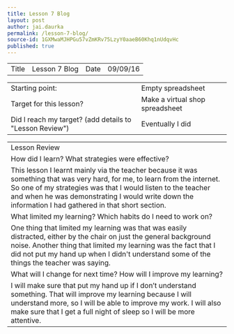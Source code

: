 ```yaml
---
title: Lesson 7 Blog
layout: post
author: jai.daurka
permalink: /lesson-7-blog/
source-id: 1GXMwaMJHPGu57vZmKRv75LzyY0aaeB60Khq1nUdqvHc
published: true
---
```

 

<table>
  <tr>
    <td>Title</td>
    <td>Lesson 7 Blog</td>
    <td>Date</td>
    <td>09/09/16</td>
  </tr>
</table>


<table>
  <tr>
    <td>Starting point:</td>
    <td>Empty spreadsheet</td>
  </tr>
  <tr>
    <td>Target for this lesson?</td>
    <td>Make a virtual shop spreadsheet</td>
  </tr>
  <tr>
    <td>Did I reach my target? 
(add details to "Lesson Review")</td>
    <td>Eventually I did </td>
  </tr>
</table>


<table>
  <tr>
    <td>Lesson Review</td>
  </tr>
  <tr>
    <td>How did I learn? What strategies were effective? </td>
  </tr>
  <tr>
    <td>This lesson I learnt mainly via the teacher because it was something that was very hard, for me, to learn from the internet. So one of my strategies was that I would listen to the teacher and when he was demonstrating I would write down the information I had gathered in that short section. </td>
  </tr>
  <tr>
    <td>What limited my learning? Which habits do I need to work on? </td>
  </tr>
  <tr>
    <td>One thing that limited my learning was that was easily distracted, either by the chair on just the general background noise. Another thing that limited my learning was the fact that I did not put my hand up when I didn't understand some of the things the teacher was saying.</td>
  </tr>
  <tr>
    <td>What will I change for next time? How will I improve my learning?</td>
  </tr>
  <tr>
    <td>I will make sure that put my hand up if I don’t understand something. That will improve my learning because I will understand more, so I will be able to improve my work. I will also make sure that I get a full night of sleep so I will be more attentive.</td>
  </tr>
</table>


